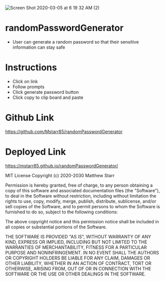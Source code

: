 ![Screen Shot 2020-03-05 at 6 19 32 AM (2)](https://user-images.githubusercontent.com/53281244/75977263-ffa97100-5ea9-11ea-9025-dd136e7a9a98.png)
# randomPasswordGenerator

 * User can generate a random password so that their sensitive information can stay safe

# Instructions

* Click on link
* Follow prompts
* Click generate password button
* Click copy to clip board and paste 

# Github Link

https://github.com/Mstarr85/randomPasswordGenerator

# Deployed Link

https://mstarr85.github.io/randomPasswordGenerator/


MIT License
Copyright (c) 2020-2030 Matthew Starr

Permission is hereby granted, free of charge, to any person obtaining a copy of this software and associated documentation files (the "Software"), to deal in the Software without restriction, including without limitation the rights to use, copy, modify, merge, publish, distribute, sublicense, and/or sell copies of the Software, and to permit persons to whom the Software is furnished to do so, subject to the following conditions:

The above copyright notice and this permission notice shall be included in all copies or substantial portions of the Software.

THE SOFTWARE IS PROVIDED "AS IS", WITHOUT WARRANTY OF ANY KIND, EXPRESS OR IMPLIED, INCLUDING BUT NOT LIMITED TO THE WARRANTIES OF MERCHANTABILITY, FITNESS FOR A PARTICULAR PURPOSE AND NONINFRINGEMENT. IN NO EVENT SHALL THE AUTHORS OR COPYRIGHT HOLDERS BE LIABLE FOR ANY CLAIM, DAMAGES OR OTHER LIABILITY, WHETHER IN AN ACTION OF CONTRACT, TORT OR OTHERWISE, ARISING FROM, OUT OF OR IN CONNECTION WITH THE SOFTWARE OR THE USE OR OTHER DEALINGS IN THE SOFTWARE.





